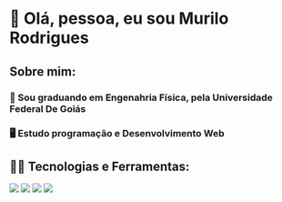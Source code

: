 # 👋 Olá, pessoa, eu sou Murilo Rodrigues

## Sobre mim:

### 🔭 Sou graduando em Engenahria Física, pela Universidade Federal De Goiás
### 🖥 Estudo programação e Desenvolvimento Web

## 🚀🔧 Tecnologias e Ferramentas:

<img src="https://img.shields.io/static/v1?label=js&message=Linguagem&color=yellow&style=for-the-badge&logo=JAVASCRIPT"/>
<img src="https://img.shields.io/static/v1?label=C&message=Linguagem&color=blue&style=for-the-badge&logo=C"/>
<img src="https://img.shields.io/static/v1?label=HTML&message=Linguagem&color=orange&style=for-the-badge&logo=HTML5"/>
<img src="https://img.shields.io/static/v1?label=CSS&message=Linguagem&color=blue&style=for-the-badge&logo=CSS3"/>



<!---
murilorodriguesvs/murilorodriguesvs is a ✨ special ✨ repository because its `README.md` (this file) appears on your GitHub profile.
You can click the Preview link to take a look at your changes.
--->
